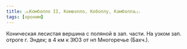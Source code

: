 ```yaml
---
title: ⒜Комбопло II, Комвопло, Кобоплу, Камбопла⒵
tags: [ороним]
---
```


Коническая лесистая вершина с поляной в зап. части. На узком зап. отроге г.
Эндек; в 4 км к ЗЮЗ от нп Многоречье (Бахч.).
